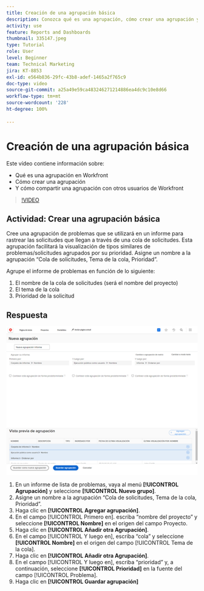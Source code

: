```yaml
---
title: Creación de una agrupación básica
description: Conozca qué es una agrupación, cómo crear una agrupación y cómo compartirla con otros usuarios en Workfront.
activity: use
feature: Reports and Dashboards
thumbnail: 335147.jpeg
type: Tutorial
role: User
level: Beginner
team: Technical Marketing
jira: KT-8853
exl-id: e564b836-29fc-43b8-adef-1465a2f765c9
doc-type: video
source-git-commit: a25a49e59ca483246271214886ea4dc9c10e8d66
workflow-type: tm+mt
source-wordcount: '228'
ht-degree: 100%

---
```


# Creación de una agrupación básica

Este vídeo contiene información sobre:

* Qué es una agrupación en Workfront
* Cómo crear una agrupación
* Y cómo compartir una agrupación con otros usuarios de Workfront

>[!VIDEO](https://video.tv.adobe.com/v/335147/?quality=12&learn=on)

## Actividad: Crear una agrupación básica

Cree una agrupación de problemas que se utilizará en un informe para rastrear las solicitudes que llegan a través de una cola de solicitudes. Esta agrupación facilitará la visualización de tipos similares de problemas/solicitudes agrupados por su prioridad. Asigne un nombre a la agrupación “Cola de solicitudes, Tema de la cola, Prioridad”.

Agrupe el informe de problemas en función de lo siguiente:

1. El nombre de la cola de solicitudes (será el nombre del proyecto)
1. El tema de la cola
1. Prioridad de la solicitud

## Respuesta

![Una imagen de la pantalla para crear una nueva agrupación](assets/grouping-exercise.png)

1. En un informe de lista de problemas, vaya al menú **[!UICONTROL Agrupación]** y seleccione **[!UICONTROL Nuevo grupo]**.
1. Asigne un nombre a la agrupación “Cola de solicitudes, Tema de la cola, Prioridad”.
1. Haga clic en **[!UICONTROL Agregar agrupación]**.
1. En el campo [!UICONTROL Primero en]. escriba “nombre del proyecto” y seleccione **[!UICONTROL Nombre]** en el origen del campo Proyecto.
1. Haga clic en **[!UICONTROL Añadir otra Agrupación]**.
1. En el campo [!UICONTROL Y luego en], escriba “cola” y seleccione **[!UICONTROL Nombre]** en el origen del campo [!UICONTROL Tema de la cola].
1. Haga clic en **[!UICONTROL Añadir otra Agrupación]**.
1. En el campo [!UICONTROL Y luego en], escriba “prioridad” y, a continuación, seleccione **[!UICONTROL Prioridad]** en la fuente del campo [!UICONTROL Problema].
1. Haga clic en **[!UICONTROL Guardar agrupación]**
